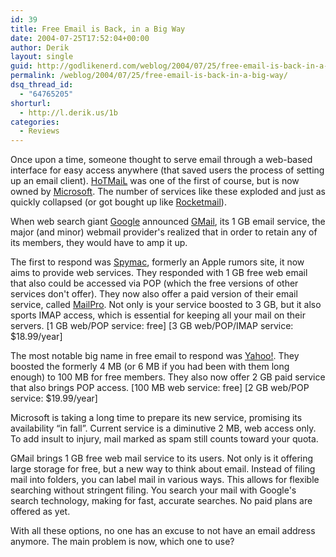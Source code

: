 ```yaml
---
id: 39
title: Free Email is Back, in a Big Way
date: 2004-07-25T17:52:04+00:00
author: Derik
layout: single
guid: http://godlikenerd.com/weblog/2004/07/25/free-email-is-back-in-a-big-way/
permalink: /weblog/2004/07/25/free-email-is-back-in-a-big-way/
dsq_thread_id:
  - "64765205"
shorturl:
  - http://l.derik.us/1b
categories:
  - Reviews
---
```

Once upon a time, someone thought to serve email through a web-based interface for easy access anywhere (that saved users the process of setting up an email client). [HoTMaiL](http://www.hotmail.com) was one of the first of course, but is now owned by [Microsoft](http://www.microsoft.com). The number of services like these exploded and just as quickly collapsed (or got bought up like [Rocketmail](http://www.rocketmail.com)).

When web search giant [Google](http://www.google.com) announced [GMail](http://www.gmail.com), its 1 GB email service, the major (and minor) webmail provider's realized that in order to retain any of its members, they would have to amp it up.

The first to respond was [Spymac](http://www.spymac.com), formerly an Apple rumors site, it now aims to provide web services. They responded with 1 GB free web email that also could be accessed via POP (which the free versions of other services don't offer). They now also offer a paid version of their email service, called [MailPro](http://www.spymac.com/mailpro/). Not only is your service boosted to 3 GB, but it also sports IMAP access, which is essential for keeping all your mail on their servers. \[1 GB web/POP service: free\] \[3 GB web/POP/IMAP service: $18.99/year\]

The most notable big name in free email to respond was [Yahoo!](http://www.yahoo.com). They boosted the formerly 4 MB (or 6 MB if you had been with them long enough) to 100 MB for free members. They also now offer 2 GB paid service that also brings POP access. \[100 MB web service: free\] \[2 GB web/POP service: $19.99/year\]

Microsoft is taking a long time to prepare its new service, promising its availability &#8220;in fall&#8221;. Current service is a diminutive 2 MB, web access only. To add insult to injury, mail marked as spam still counts toward your quota.

GMail brings 1 GB free web mail service to its users. Not only is it offering large storage for free, but a new way to think about email. Instead of filing mail into folders, you can label mail in various ways. This allows for flexible searching without stringent filing. You search your mail with Google's search technology, making for fast, accurate searches. No paid plans are offered as yet.

With all these options, no one has an excuse to not have an email address anymore. The main problem is now, which one to use?